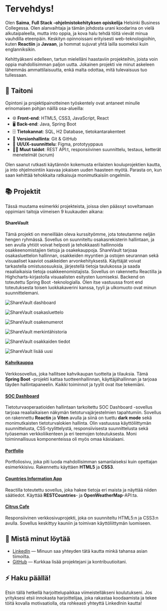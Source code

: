 # Tervehdys!

Olen **Saima**, **Full Stack -ohjelmistokehityksen opiskelija** Helsinki Business Collegessa. Olen alanvaihtaja ja tämän johdosta urani koodarina on vielä alkutaipaleella, mutta into oppia, ja kova halu tehdä töitä vievät minua vauhdilla eteenpäin. Keskityn opinnoissani erityisesti web-teknologioihin, kuten **Reactiin** ja **Javaan**, ja hommat sujuvat yhtä lailla suomeksi kuin englanniksikin. 

Kehittyäkseni edelleen, tartun mielelläni haastaviin projekteihin, joista voin oppia mahdollisimman paljon uutta. Jokainen projekti vie minut askeleen lähemmäs ammattilaisuutta, enkä malta odottaa, mitä tulevaisuus tuo tullessaan.

## 🔧 Taitoni

Opintoni ja projektipainotteinen työskentely ovat antaneet minulle erinomaisen pohjan näillä osa-alueilla:

- 🌐 **Front-end**: HTML5, CSS3, JavaScript, React
- 🖥️ **Back-end**: Java, Spring Boot
- 🗄️ **Tietokannat**: SQL, H2 Database, tietokantarakenteet
- 🔄 **Versionhallinta**: Git & GitHub
- 🎨 **UI/UX-suunnittelu**: Figma, prototyyppaus
- 🤸‍♀️ **Muut taidot**: REST API:t, responsiivinen suunnittelu, testaus, ketterät menetelmät (scrum)

Olen saanut rutkasti käytännön kokemusta erilaisten kouluprojektien kautta, ja into ohjelmointiin kasvaa jokaisen uuden haasteen myötä. Parasta on, kun saan kehittää tehokkaita ratkaisuja monimutkaisiin ongelmiin.

## 📚 Projektit

Tässä muutama esimerkki projekteista, joissa olen päässyt soveltamaan oppimiani taitoja viimeisen 9 kuukauden aikana:

#### ShareVault
Tämä projekti on meneillään oleva kurssityömme, jota toteutamme neljän hengen ryhmässä. Sovellus on suunniteltu osakasrekisterin hallintaan, ja sen avulla yhtiöt voivat helposti ja tehokkaasti hallinnoida osakkeenomistajien tietoja ja osakekauppoja. ShareVault tarjoaa osakasluettelon hallinnan, osakkeiden myyntien ja ostojen seurannan sekä visuaaliset kaaviot osakkeiden arvonkehityksestä. Käyttäjät voivat tarkastella omistusosuuksia, järjestellä tietoja taulukossa ja saada reaaliaikaisia tietoja osakkeenomistajista. Sovellus on rakennettu Reactilla ja Highcharts-kirjastolla visuaalisten esitysten luomiseksi. Backend on toteutettu Spring Boot -teknologialla. Olen itse vastuussa front end toteutuksesta toisen luokkakaverini kanssa, tyyli ja ulkomuoto ovat minun suunnittelemani.

![ShareVault dashboard](sharevaul-chart_page.png)

![ShareVault osakasluettelo](sharevaul-ol_page.png)

![ShareVault osakenumerot](sharevault-on_page.png)

![ShareVault merkintähistoria](sharevault-mh_page.png)

![ShareVault osakkaiden tiedot](sharevault-ot_page.png)

![ShareVault lisää uusi](sharevault-lu_page.png)

#### [Kahvikauppa](https://github.com/Saima445/kahvikauppa)
Verkkosovellus, joka hallitsee kahvikaupan tuotteita ja tilauksia. Tämä **Spring Boot** -projekti kattaa tuotteenhallinnan, käyttäjähallinnan ja tarjoaa täyden hallintapaneelin. Kaikki toiminnot ja tyylit ovat itse tekemiäni.

#### [SOC Dashboard](https://github.com/IsratJahan13/official_soc_dashboard)
Tietoturvaoperaatioiden hallintaan tarkoitettu SOC Dashboard -sovellus tarjoaa reaaliaikaisen näkymän tietoturvajärjestelmien tapahtumiin. Sovellus on rakennettu **Reactin** ja **Viten** avulla ja siinä on tuettu **dark mode** sekä monimutkaisten tietoturvalokien hallinta. Olin vastuussa käyttöliittymän suunnittelusta, CSS-tyylittelystä, responsiivisesta suunnittelusta sekä työaseman verkkoliikenteen ja eri teemojen toteutuksesta. Moni toiminnallisuus komponenteissa oli myös omaa käsialaani. 

#### [Portfolio](https://saima445.github.io/portfolio-saima/)
Portfoliosivu, joka piti luoda mahdollisimman samanlaiseksi kuin opettajan esimerkkisivu. Rakennettu käyttäen **HTML5** ja **CSS3**.

#### [Countries Information App](https://saima445.github.io/05-react-maiden-tiedot/)
Reactilla toteutettu sovellus, joka hakee tietoja eri maista ja näyttää niiden säätiedot. Käyttää **RESTCountries**- ja **OpenWeatherMap**-API:ta.

#### [Citrus Cafe](https://saima445.github.io/09-citrus-cafe/)
Responsiivinen verkkosivuprojekti, joka on suunniteltu HTML5:n ja CSS3:n avulla. Sovellus keskittyy kauniin ja toimivan käyttöliittymän luomiseen.

## 🚀 Mistä minut löytää

- [LinkedIn](https://www.linkedin.com/in/saima-salonen) — Minuun saa yhteyden tätä kautta minkä tahansa asian tiimoilta.
- [GitHub](https://github.com/Saima445) — Kurkkaa lisää projektejani ja kontribuutioitani.

## ⚡ Haku päällä!

Etsin tällä hetkellä harjoittelupaikkaa viimeistelläkseni koulutukseni. Jos yrityksesi etsii innokasta harjoittelijaa, joka rakastaa koodaamista ja tekee töitä kovalla motivaatiolla, ota rohkeasti yhteyttä LinkedInin kautta!
